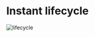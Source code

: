 # Instant lifecycle

![lifecycle](https://user-images.githubusercontent.com/49144199/58562327-3b484800-8253-11e9-8e99-b63cbec06c4d.jpg)
